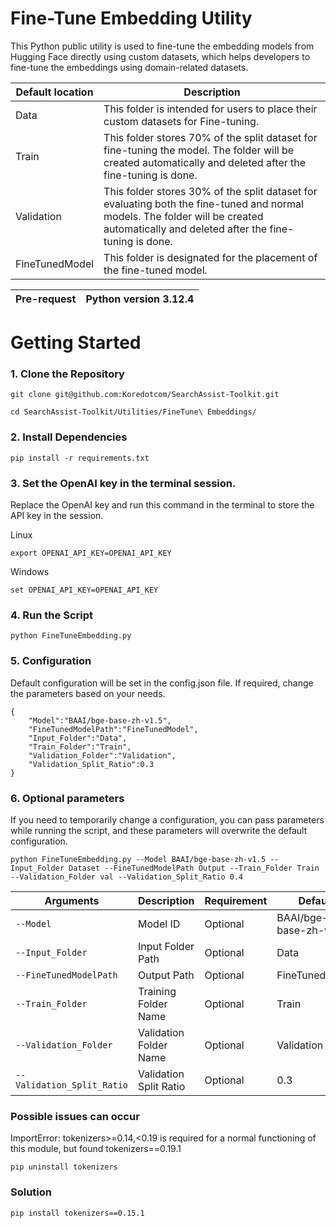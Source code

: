 
# Fine-Tune Embedding Utility

This Python public utility is used to fine-tune the embedding models from Hugging Face directly using custom datasets, which helps developers to fine-tune the embeddings using domain-related datasets.

| Default location  | Description                                                                                                   |
|-------------------|---------------------------------------------------------------------------------------------------------------|
| Data              | This folder is intended for users to place their custom datasets for Fine-tuning. |
| Train             | This folder stores 70% of the split dataset for fine-tuning the model. The folder will be created automatically and deleted after the fine-tuning is done.                                     |
| Validation        | This folder stores 30% of the split dataset for evaluating both the fine-tuned and normal models. The folder will be created automatically and deleted after the fine-tuning is done.             |
| FineTunedModel    | This folder is designated for the placement of the fine-tuned model.                                           |


| Pre-request      | Python version 3.12.4 |
|------------------|-----------------------|



# Getting Started

### 1. Clone the Repository

```
git clone git@github.com:Koredotcom/SearchAssist-Toolkit.git
```

```
cd SearchAssist-Toolkit/Utilities/FineTune\ Embeddings/
```


### 2. Install Dependencies 

```
pip install -r requirements.txt
```
### 3. Set the OpenAI key in the terminal session.
Replace the OpenAI key and run this command in the terminal to store the API key in the session.

Linux
```
export OPENAI_API_KEY=OPENAI_API_KEY
```
Windows
```
set OPENAI_API_KEY=OPENAI_API_KEY
```

### 4. Run the Script

```
python FineTuneEmbedding.py 
```

 ### 5. Configuration
Default configuration will be set in the config.json file. If required, change the parameters based on your needs.
```
{
    "Model":"BAAI/bge-base-zh-v1.5",
    "FineTunedModelPath":"FineTunedModel",
    "Input_Folder":"Data",
    "Train_Folder":"Train",
    "Validation_Folder":"Validation",
    "Validation_Split_Ratio":0.3
}
```

### 6. Optional parameters
If you need to temporarily change a configuration, you can pass parameters while running the script, and these parameters will overwrite the default configuration.

```
python FineTuneEmbedding.py --Model BAAI/bge-base-zh-v1.5 --Input_Folder Dataset --FineTunedModelPath Output --Train_Folder Train --Validation_Folder val --Validation_Split_Ratio 0.4
```




| Arguments                | Description               | Requirement | Default           |
|--------------------------|---------------------------|-------------|-------------------|
| `--Model`                | Model ID                  | Optional   |     BAAI/bge-base-zh-v1.5              |
| `--Input_Folder`         | Input Folder Path         | Optional    | Data              |
| `--FineTunedModelPath`   | Output Path               | Optional    | FineTunedModel    |
| `--Train_Folder`         | Training Folder Name      | Optional    | Train             |
| `--Validation_Folder`    | Validation Folder Name    | Optional    | Validation        |
| `--Validation_Split_Ratio`    | Validation Split Ratio    | Optional    | 0.3         |



### Possible issues can occur

ImportError: tokenizers>=0.14,<0.19 is required for a normal functioning of this module, but found tokenizers==0.19.1

```
pip uninstall tokenizers
```

### Solution

```
pip install tokenizers==0.15.1
```